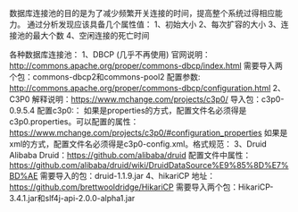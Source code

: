数据库连接池的目的是为了减少频繁开关连接的时间，提高整个系统过得相应能力。
通过分析发现应该具备几个属性值：
1、初始大小
2、每次扩容的大小
3、连接池的最大个数
4、空闲连接的死亡时间

各种数据库连接池：
1、DBCP (几乎不再使用)
     官网说明：http://commons.apache.org/proper/commons-dbcp/index.html
     需要导入两个包：commons-dbcp2和commons-pool2
     配置参数: http://commons.apache.org/proper/commons-dbcp/configuration.html
2、C3P0
    解释说明：https://www.mchange.com/projects/c3p0/
    导入包：c3p0-0.9.5.4
    配置c3p0:：
        如果是properties的方式，配置文件名必须得是c3p0.properties。可以配置的属性：https://www.mchange.com/projects/c3p0/#configuration_properties
        如果是xml的方式，配置文件名必须得是c3p0-config.xml。格式规范：
3、Druid
    Alibaba Druid：https://github.com/alibaba/druid
    配置文件中属性：https://github.com/alibaba/druid/wiki/DruidDataSource%E9%85%8D%E7%BD%AE
    需要导入的包：druid-1.1.9.jar
4、hikariCP
    地址：https://github.com/brettwooldridge/HikariCP
    需要导入两个包：HikariCP-3.4.1.jar和slf4j-api-2.0.0-alpha1.jar